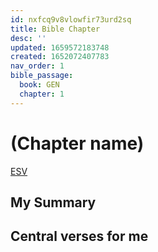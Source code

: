 ```yaml
---
id: nxfcq9v8vlowfir73urd2sq
title: Bible Chapter
desc: ''
updated: 1659572183748
created: 1652072407783
nav_order: 1
bible_passage:
  book: GEN
  chapter: 1
---
```

# (Chapter name)

[ESV](https://www.biblegateway.com/)

## My Summary

## Central verses for me
